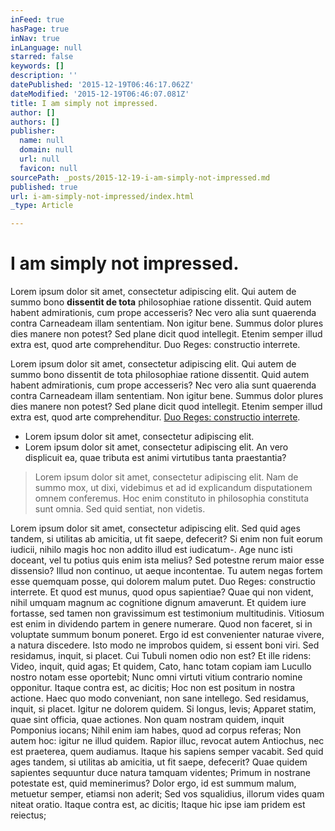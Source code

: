 ```yaml
---
inFeed: true
hasPage: true
inNav: true
inLanguage: null
starred: false
keywords: []
description: ''
datePublished: '2015-12-19T06:46:17.062Z'
dateModified: '2015-12-19T06:46:07.081Z'
title: I am simply not impressed.
author: []
authors: []
publisher:
  name: null
  domain: null
  url: null
  favicon: null
sourcePath: _posts/2015-12-19-i-am-simply-not-impressed.md
published: true
url: i-am-simply-not-impressed/index.html
_type: Article

---
```

# I am simply not impressed.

Lorem ipsum dolor sit amet, consectetur adipiscing elit. Qui autem de summo bono **dissentit de tota** philosophiae ratione dissentit. Quid autem habent admirationis, cum prope accesseris? Nec vero alia sunt quaerenda contra Carneadeam illam sententiam. Non igitur bene. Summus dolor plures dies manere non potest? Sed plane dicit quod intellegit. Etenim semper illud extra est, quod arte comprehenditur. Duo Reges: constructio interrete.

Lorem ipsum dolor sit amet, consectetur adipiscing elit. Qui autem de summo bono dissentit de tota philosophiae ratione dissentit. Quid autem habent admirationis, cum prope accesseris? Nec vero alia sunt quaerenda contra Carneadeam illam sententiam. Non igitur bene. Summus dolor plures dies manere non potest? Sed plane dicit quod intellegit. Etenim semper illud extra est, quod arte comprehenditur. [Duo Reges: constructio interrete][0].

* Lorem ipsum dolor sit amet, consectetur adipiscing elit.
* Lorem ipsum dolor sit amet, consectetur adipiscing elit. An vero displicuit ea, quae tributa est animi virtutibus tanta praestantia?

> Lorem ipsum dolor sit amet, consectetur adipiscing elit. Nam de summo mox, ut dixi, videbimus et ad id explicandum disputationem omnem conferemus. Hoc enim constituto in philosophia constituta sunt omnia. Sed quid sentiat, non videtis.

Lorem ipsum dolor sit amet, consectetur adipiscing elit. Sed quid ages tandem, si utilitas ab amicitia, ut fit saepe, defecerit? Si enim non fuit eorum iudicii, nihilo magis hoc non addito illud est iudicatum-. Age nunc isti doceant, vel tu potius quis enim ista melius? Sed potestne rerum maior esse dissensio? Illud non continuo, ut aeque incontentae. Tu autem negas fortem esse quemquam posse, qui dolorem malum putet. Duo Reges: constructio interrete. Et quod est munus, quod opus sapientiae? 
Quae qui non vident, nihil umquam magnum ac cognitione dignum amaverunt. Et quidem iure fortasse, sed tamen non gravissimum est testimonium multitudinis. Vitiosum est enim in dividendo partem in genere numerare. Quod non faceret, si in voluptate summum bonum poneret. Ergo id est convenienter naturae vivere, a natura discedere. Isto modo ne improbos quidem, si essent boni viri. Sed residamus, inquit, si placet. Cui Tubuli nomen odio non est? 
Et ille ridens: Video, inquit, quid agas; Et quidem, Cato, hanc totam copiam iam Lucullo nostro notam esse oportebit; Nunc omni virtuti vitium contrario nomine opponitur. Itaque contra est, ac dicitis; Hoc non est positum in nostra actione. Haec quo modo conveniant, non sane intellego. Sed residamus, inquit, si placet. 
Igitur ne dolorem quidem. Si longus, levis; Apparet statim, quae sint officia, quae actiones. Non quam nostram quidem, inquit Pomponius iocans; Nihil enim iam habes, quod ad corpus referas; Non autem hoc: igitur ne illud quidem. Rapior illuc, revocat autem Antiochus, nec est praeterea, quem audiamus. Itaque his sapiens semper vacabit. Sed quid ages tandem, si utilitas ab amicitia, ut fit saepe, defecerit? Quae quidem sapientes sequuntur duce natura tamquam videntes; 
Primum in nostrane potestate est, quid meminerimus? Dolor ergo, id est summum malum, metuetur semper, etiamsi non aderit; Sed vos squalidius, illorum vides quam niteat oratio. Itaque contra est, ac dicitis; Itaque hic ipse iam pridem est reiectus;

[0]: 09256015-b4e6-46dc-a399-b0d4cea4dd46